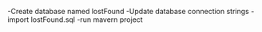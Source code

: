 -Create database named lostFound
-Update database connection strings
-import lostFound.sql
-run mavern project